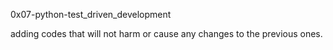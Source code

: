 0x07-python-test_driven_development

adding codes that will not harm or cause any changes to the previous ones.
